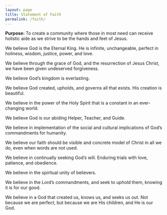 ```yaml
---
layout: page
title: Statement of Faith
permalink: /faith/
---
```


**Purpose:** To create a community where those in most need can receive holistic aide as we strive to be
the hands and feet of Jesus.

We believe God is the Eternal King. He is infinite, unchangeable, perfect in holiness, wisdom, justice,
power, and love.

We believe through the grace of God, and the resurrection of Jesus Christ, we have been given
undeserved forgiveness.

We believe God’s kingdom is everlasting.

We believe God created, upholds, and governs all that exists. His creation is beautiful.

We believe in the power of the Holy Spirit that is a constant in an ever-changing world.

We believe God is our abiding Helper, Teacher, and Guide.

We believe in implementation of the social and cultural implications of God’s commandments for
humanity.

We believe our faith should be visible and concrete model of Christ in all we do, even when words are
not used.

We believe in continually seeking God’s will. Enduring trials with love, patience, and obedience.

We believe in the spiritual unity of believers.

We believe in the Lord’s commandments, and seek to uphold them, knowing it is for our good.

We believe in a God that created us, knows us, and seeks us out. Not because we are perfect, but
because we are His children, and He is our God.
